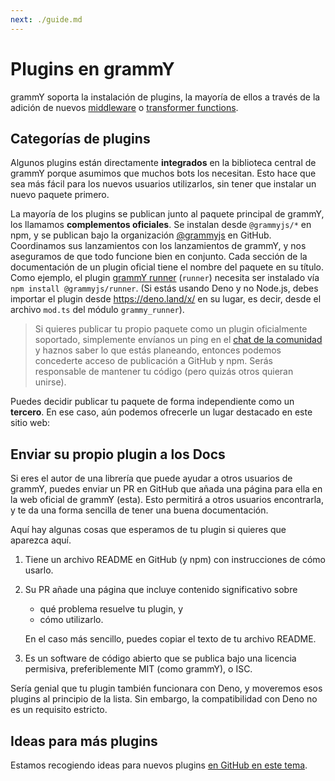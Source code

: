 ```yaml
---
next: ./guide.md
---
```


# Plugins en grammY

grammY soporta la instalación de plugins, la mayoría de ellos a través de la adición de nuevos [middleware](/guide/middleware.md) o [transformer functions](/advanced/transformers.md).

## Categorías de plugins

Algunos plugins están directamente **integrados** en la biblioteca central de grammY porque asumimos que muchos bots los necesitan.
Esto hace que sea más fácil para los nuevos usuarios utilizarlos, sin tener que instalar un nuevo paquete primero.

La mayoría de los plugins se publican junto al paquete principal de grammY, los llamamos **complementos oficiales**.
Se instalan desde `@grammyjs/*` en npm, y se publican bajo la organización [@grammyjs](https://github.com/grammyjs) en GitHub.
Coordinamos sus lanzamientos con los lanzamientos de grammY, y nos aseguramos de que todo funcione bien en conjunto.
Cada sección de la documentación de un plugin oficial tiene el nombre del paquete en su título.
Como ejemplo, el plugin [grammY runner](./runner.md) (`runner`) necesita ser instalado vía `npm install @grammyjs/runner`.
(Si estás usando Deno y no Node.js, debes importar el plugin desde <https://deno.land/x/> en su lugar, es decir, desde el archivo `mod.ts` del módulo `grammy_runner`).

> Si quieres publicar tu propio paquete como un plugin oficialmente soportado, simplemente envíanos un ping en el [chat de la comunidad](https://t.me/grammyjs) y haznos saber lo que estás planeando, entonces podemos concederte acceso de publicación a GitHub y npm.
> Serás responsable de mantener tu código (pero quizás otros quieran unirse).

Puedes decidir publicar tu paquete de forma independiente como un **tercero**.
En ese caso, aún podemos ofrecerle un lugar destacado en este sitio web:

## Enviar su propio plugin a los Docs

Si eres el autor de una librería que puede ayudar a otros usuarios de grammY, puedes enviar un PR en GitHub que añada una página para ella en la web oficial de grammY (esta).
Esto permitirá a otros usuarios encontrarla, y te da una forma sencilla de tener una buena documentación.

Aquí hay algunas cosas que esperamos de tu plugin si quieres que aparezca aquí.

1. Tiene un archivo README en GitHub (y npm) con instrucciones de cómo usarlo.
2. Su PR añade una página que incluye contenido significativo sobre

   - qué problema resuelve tu plugin, y
   - cómo utilizarlo.

   En el caso más sencillo, puedes copiar el texto de tu archivo README.

3. Es un software de código abierto que se publica bajo una licencia permisiva, preferiblemente MIT (como grammY), o ISC.

Sería genial que tu plugin también funcionara con Deno, y moveremos esos plugins al principio de la lista.
Sin embargo, la compatibilidad con Deno no es un requisito estricto.

## Ideas para más plugins

Estamos recogiendo ideas para nuevos plugins [en GitHub en este tema](https://github.com/grammyjs/grammY/issues/110).
